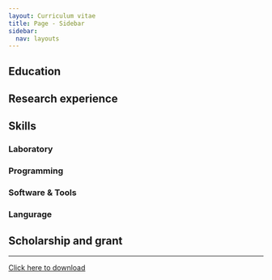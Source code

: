 ```yaml
---
layout: Curriculum vitae
title: Page - Sidebar
sidebar:
  nav: layouts
---
```


## Education

## Research experience

## Skills

### Laboratory

### Programming

### Software & Tools

### Langurage

## Scholarship and grant





<!--more-->

---

<a href="https://www.overleaf.com/read/vjztvgbmzqyp"><i class="fas fa-download"></i> Click here to download</a>

